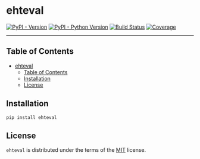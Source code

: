 # ehteval

[![PyPI - Version](https://img.shields.io/pypi/v/ehteval.svg)](https://pypi.org/project/ehteval)
[![PyPI - Python Version](https://img.shields.io/pypi/pyversions/ehteval.svg)](https://pypi.org/project/ehteval)
[![Build Status](https://github.com/rohandahale/ehteval/actions/workflows/ci.yml/badge.svg?branch=main)](https://github.com/rohandahale/ehteval/actions/workflows/ci.yml?query=branch%3Amain)
[![Coverage](https://codecov.io/gh/rohandahale/ehteval/branch/main/graph/badge.svg)](https://codecov.io/gh/rohandahale/ehteval)

-----

## Table of Contents

- [ehteval](#ehteval)
  - [Table of Contents](#table-of-contents)
  - [Installation](#installation)
  - [License](#license)

## Installation

```console
pip install ehteval
```

## License

`ehteval` is distributed under the terms of the [MIT](https://spdx.org/licenses/MIT.html) license.
